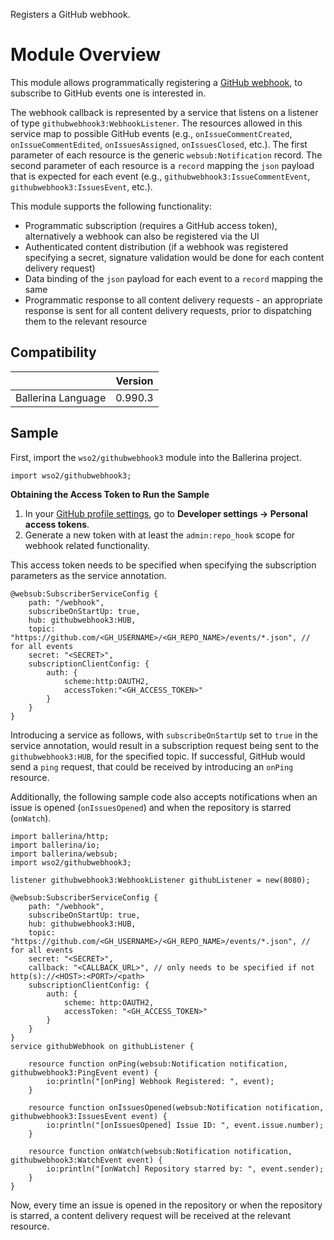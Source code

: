 Registers a GitHub webhook.

# Module Overview

This module allows programmatically registering a [GitHub webhook](https://developer.github.com/webhooks/), 
to subscribe to GitHub events one is interested in.

The webhook callback is represented by a service that listens on a listener of type `githubwebhook3:WebhookListener`.
The resources allowed in this service map to possible GitHub events (e.g., `onIssueCommentCreated`, 
`onIssueCommentEdited`, `onIssuesAssigned`, `onIssuesClosed`, etc.). 
The first parameter of each resource is the generic `websub:Notification` record. The second parameter of each 
resource is a `record` mapping the `json` payload that is expected for each event (e.g., `githubwebhook3:IssueCommentEvent`, 
`githubwebhook3:IssuesEvent`, etc.).

This module supports the following functionality:
- Programmatic subscription (requires a GitHub access token), alternatively a webhook can also be registered via the UI
- Authenticated content distribution (if a webhook was registered specifying a secret, signature validation would 
be done for each content delivery request)
- Data binding of the `json` payload for each event to a `record` mapping the same
- Programmatic response to all content delivery requests - an appropriate response is sent for all content delivery 
requests, prior to dispatching them to the relevant resource

## Compatibility
|                             |       Version               |
|:---------------------------:|:---------------------------:|
| Ballerina Language          | 0.990.3                     |

## Sample

First, import the `wso2/githubwebhook3` module into the Ballerina project.

```ballerina
import wso2/githubwebhook3;
```

**Obtaining the Access Token to Run the Sample**

1. In your [GitHub profile settings](https://github.com/settings/profile), go to **Developer settings -> Personal access tokens**.
2. Generate a new token with at least the `admin:repo_hook` scope for webhook related functionality.

This access token needs to be specified when specifying the subscription parameters as the service annotation.
```ballerina
@websub:SubscriberServiceConfig {
    path: "/webhook",
    subscribeOnStartUp: true,
    hub: githubwebhook3:HUB,
    topic: "https://github.com/<GH_USERNAME>/<GH_REPO_NAME>/events/*.json", // for all events
    secret: "<SECRET>",
    subscriptionClientConfig: {
        auth: {
            scheme:http:OAUTH2,
            accessToken:"<GH_ACCESS_TOKEN>"
        }
    }
}
```

Introducing a service as follows, with `subscribeOnStartUp` set to `true` in the service annotation, would result in 
a subscription request being sent to the `githubwebhook3:HUB`, for the specified topic. If successful, GitHub would send a 
`ping` request, that could be received by introducing an `onPing` resource.

Additionally, the following sample code also accepts notifications when an issue is opened (`onIssuesOpened`) and 
when the repository is starred (`onWatch`).

```ballerina
import ballerina/http;
import ballerina/io;
import ballerina/websub;
import wso2/githubwebhook3;

listener githubwebhook3:WebhookListener githubListener = new(8080);

@websub:SubscriberServiceConfig {
    path: "/webhook",
    subscribeOnStartUp: true,
    hub: githubwebhook3:HUB,
    topic: "https://github.com/<GH_USERNAME>/<GH_REPO_NAME>/events/*.json", // for all events
    secret: "<SECRET>",
    callback: "<CALLBACK_URL>", // only needs to be specified if not http(s)://<HOST>:<PORT>/<path>
    subscriptionClientConfig: {
        auth: {
            scheme: http:OAUTH2,
            accessToken: "<GH_ACCESS_TOKEN>"
        }
    }
}
service githubWebhook on githubListener {

    resource function onPing(websub:Notification notification, githubwebhook3:PingEvent event) {
        io:println("[onPing] Webhook Registered: ", event);
    }

    resource function onIssuesOpened(websub:Notification notification, githubwebhook3:IssuesEvent event) {
        io:println("[onIssuesOpened] Issue ID: ", event.issue.number);
    }

    resource function onWatch(websub:Notification notification, githubwebhook3:WatchEvent event) {
        io:println("[onWatch] Repository starred by: ", event.sender);
    }
}
```

Now, every time an issue is opened in the repository or when the repository is starred, a content delivery request 
will be received at the relevant resource.
